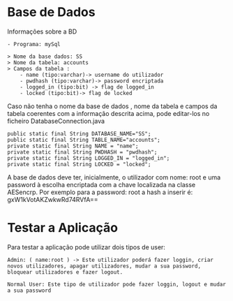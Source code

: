 # Base de Dados #
 
Informações sobre a BD 

	- Programa: mySql
	
	> Nome da base dados: SS
	> Nome da tabela: accounts
	> Campos da tabela : 
		- name (tipo:varchar)-> username do utilizador
		- pwdhash (tipo:varchar)-> password encriptada
		- logged_in (tipo:bit) -> flag de logged_in 
		- locked (tipo:bit)-> flag de locked

Caso não tenha o nome da base de dados , nome da tabela e campos da tabela coerentes com a informação descrita acima, pode editar-los no ficheiro DatabaseConnection.java

	public static final String DATABASE_NAME="SS";
	public static final String TABLE_NAME="accounts";
	private static final String NAME = "name";
	private static final String PWDHASH = "pwdhash";
	private static final String LOGGED_IN = "logged_in";
	private static final String LOCKED = "locked";

A base de dados deve ter, inicialmente, o utilizador com nome: root e uma password à escolha encriptada com a chave localizada na classe AESencrp. Por exemplo para a password: root a hash a inserir é: gxW1kVotAKZwkwRd74RVfA==


# Testar a Aplicação #

Para testar a aplicação pode utilizar dois tipos de user:
	
	Admin: ( name:root ) -> Este utilizador poderá fazer loggin, criar novos utilizadores, apagar utilizadores, mudar a sua password, bloquear utilizadores e fazer logout. 

	Normal User: Este tipo de utilizador pode fazer loggin, logout e mudar a sua password